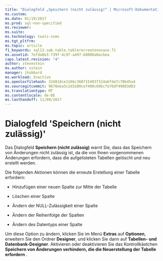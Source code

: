 ```yaml
---
title: "Dialogfeld „Speichern (nicht zulässig)“ | Microsoft-Dokumentation"
ms.custom: 
ms.date: 01/19/2017
ms.prod: sql-non-specified
ms.reviewer: 
ms.suite: 
ms.technology: tools-ssms
ms.tgt_pltfrm: 
ms.topic: article
f1_keywords: sql13.swb.table.tablerecreatenosave.f1
ms.assetid: 7efda8e3-739f-4c97-a497-b8808a0acbea
caps.latest.revision: "4"
author: stevestein
ms.author: sstein
manager: jhubbard
ms.workload: Inactive
ms.openlocfilehash: 324818ce1166c360715493f324a6fda7c70b45a4
ms.sourcegitcommit: 9678eba3c2d3100cef408c69bcfe76df49803d63
ms.translationtype: MT
ms.contentlocale: de-DE
ms.lasthandoff: 11/09/2017
---
```

# <a name="save-not-permitted-dialog-box"></a>Dialogfeld 'Speichern (nicht zulässig)'
Das Dialogfeld **Speichern (nicht zulässig)** warnt Sie, dass das Speichern von Änderungen nicht zulässig ist, da die von Ihnen vorgenommenen Änderungen erfordern, dass die aufgelisteten Tabellen gelöscht und neu erstellt werden.  
  
Die folgenden Aktionen können die erneute Erstellung einer Tabelle erfordern:  
  
-   Hinzufügen einer neuen Spalte zur Mitte der Tabelle  
  
-   Löschen einer Spalte  
  
-   Ändern der NULL-Zulässigkeit einer Spalte  
  
-   Ändern der Reihenfolge der Spalten  
  
-   Ändern des Datentyps einer Spalte  
  
Um diese Option zu ändern, klicken Sie im Menü **Extras** auf **Optionen**, erweitern Sie den Ordner **Designer**, und klicken Sie dann auf **Tabellen- und Datenbank-Designer**. Aktivieren oder deaktivieren Sie das Kontrollkästchen **Speichern von Änderungen verhindern, die die Neuerstellung der Tabelle erfordern** .  
  
